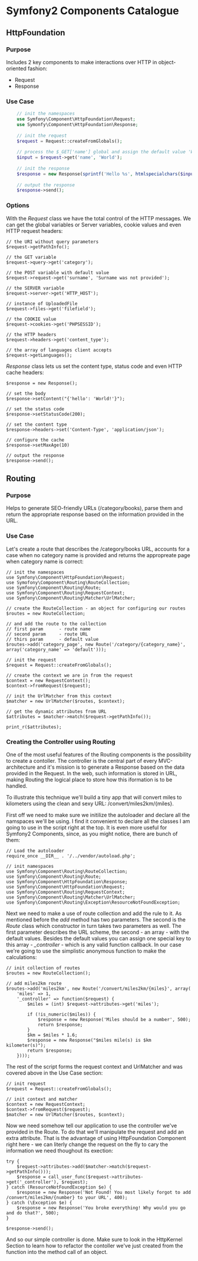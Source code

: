 # Symfony2 Components Catalogue

## HttpFoundation

### Purpose

Includes 2 key components to make interactions over HTTP in object-oriented fashion:

* Request
* Response
	
### Use Case

```php
	// init the namespaces
	use Symfony\Component\HttpFoundation\Request;
	use Symonfy\Component\HttpFoundation\Response;
	
	// init the request
	$request = Request::createFromGlobals();
	
	// process the $_GET['name'] global and assign the default value 'World' if variable not exists
	$input = $request->get('name', 'World');
	
	// init the response
	$response = new Response(sprintf('Hello %s', htmlspecialchars($input, ENT_QUOTES, 'UTF-8')));
	
	// output the response
	$response->send();
``` 
### Options

With the *Request* class we have the total control of the HTTP messages. We can get the global variables or Server variables, cookie values and even HTTP request headers:

	// the URI without query parameters
	$request->getPathInfo();
	
	// the GET variable
	$request->query->get('category');	
	
	// the POST variable with default value
	$request->request->get('surname', 'Surname was not provided');
	
	// the SERVER variable
	$request->server->get('HTTP_HOST');
	
	// instance of UploadedFile
	$request->files->get('filefield');
	
	// the COOKIE value
	$request->cookies->get('PHPSESSID');
	
	// the HTTP headers
	$request->headers->get('content_type');
	
	// the array of languages client accepts
	$request->getLanguages();
	
*Response* class lets us set the content type, status code and even HTTP cache headers:

	$response = new Response();
	
	// set the body
	$response->setContent("{'hello': 'World!'}");
	
	// set the status code
	$response->setStatusCode(200);
	
	// set the content type
	$response->headers->set('Content-Type', 'application/json');
	
	// configure the cache
	$response->setMaxAge(10)
	
	// output the response
	$response->send();
	
## Routing

### Purpose 

Helps to generate SEO-friendly URLs (/category/books), parse them and return the appropriate response based on the information provided in the URL.

### Use Case

Let's create a route that describes the /category/books URL, accounts for a case when no category name is provided and returns the appropreate page when category name is correct:

	// init the namespaces
	use Symfony\Component\HttpFoundation\Request;
	use Symofony\Component\Routing\RouteCollection;
	use Symfony\Component\Routing\Route;
	use Symfony\Component\Routing\RequestContext;
	use Symfony\Component\Routing\Matcher\UrlMatcher;
	
	// create the RouteCollection - an object for configuring our routes
	$routes = new RouteCollection;
	
	// and add the route to the collection
	// first param 		- route name
	// second param 	- route URL
	// thirs param		- default value
	$routes->add('category_page', new Route('/category/{category_name}', array('category_name' => 'default')));
	
	// init the request
	$request = Request::createFromGlobals();
	
	// create the context we are in from the request
	$context = new RequestContext();
	$context->fromRequest($request);
	
	// init the UrlMatcher from this context
	$matcher = new UrlMatcher($routes, $context);
	
	// get the dynamic attributes from URL
	$attributes = $matcher->match($request->getPathInfo());
	
	print_r($attributes);
	
### Creating the Controller using Routing

One of the most useful features of the Routing components is the possibility to create a contoller. The controller is the central part of every MVC-architecture and it's mission is to generate a Response based on the data provided in the Request. In the web, such information is stored in URL, making Routing the logical place to store how this iformation is to be handled.

To illustrate this technique we'll build a tiny app that will convert miles to kilometers using the clean and sexy URL: /convert/miles2km/{miles}.

First off we need to make sure we initilize the autoloader and declare all the namspaces we'll be using. I find it convenient to declare all the  classes I am going to use in the script right at the top. It is even more useful for Symfony2 Components, since, as you might notice, there are bunch of them:

	// Load the autoloader
	require_once __DIR__ . '/../vendor/autoload.php';

	// init namespaces
	use Symfony\Component\Routing\RouteCollection;
	use Symfony\Component\Routing\Route;
	use Symfony\Component\HttpFoundation\Response;
	use Symfony\Component\HttpFoundation\Request;
	use Symfony\Component\Routing\RequestContext;
	use Symfony\Component\Routing\Matcher\UrlMatcher;
	use Symfony\Component\Routing\Exception\ResourceNotFoundException;

Next we need to make a use of route collection and add the rule to it. As mentioned before the *add* method has two parameters. The second is the *Route* class which constructor in turn takes two parameters as well. The first parameter describes the URL scheme, the second - an array - with the default values. Besides the default values you can assign one special key to this array - *_controller* - which is any valid function callback. In our case we're going to use the simplistic anonymous function to make the calculations:

	// init collection of routes
	$routes = new RouteCollection();

	// add miles2km route
	$routes->add('miles2km', new Route('/convert/miles2km/{miles}', array(
   		'miles' => 1,
    	'_controller' => function($request) {
        	$miles = (int) $request->attributes->get('miles');

       		if (!is_numeric($miles)) {
            	$response = new Response('Miles should be a number', 500);
            	return $response;
        	}
        	$km = $miles * 1.6;
        	$response = new Response("$miles mile(s) is $km kilometer(s)");
        	return $response;
    	})));

The rest of the script forms the request context and UrlMatcher and was covered above in the Use Case section:

	// init request
	$request = Request::createFromGlobals();

	// init context and matcher
	$context = new RequestContext;
	$context->fromRequest($request);
	$matcher = new UrlMatcher($routes, $context);

Now we need somehow tell our application to use the controller we've provided in the Route. To do that we'll manipulate the request and add an extra attribute. That is the advantage of using HttpFoundation Component right here - we can literly change the request on the fly to cary the information we need thoughout its exection:
	
	try {
    	$request->attributes->add($matcher->match($request->getPathInfo()));
    	$response = call_user_func($request->attributes->get('_controller'), $request);
	} catch (ResourceNotFoundException $e) {
    	$response = new Response('Not Found! You most likely forgot to add /convert/miles2km/{number} to your URL', 400);
	} catch (\Exception $e) {
    	$response = new Response('You broke everything! Why would you go and do that?', 500);
	}

	$response->send();	
	
And so our simple controller is done. Make sure to look in the HttpKernel Section to learn how to refactor the contoller we've just created from the function into the method call of an object. 
	